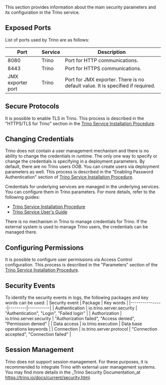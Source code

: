 This section provides information about the main security parameters and its configuration in the Trino service.

## Exposed Ports

List of ports used by Trino are as follows: 

| Port | Service                       | Description                                                                                                                                                                                                                                                                                |
|------|-------------------------------|--------------------------------------------------------------------------------------------------------------------------------------------------------------------------------------------------------------------------------------------------------------------------------------------|
| 8080 | Trino                         | Port for HTTP communications.                                                                                                                                                                                                                                         |
| 8443 | Trino                         | Port for HTTPS communications.                                                                                                                                                                                                                                |
| JMX exporter port | Trino                         | Port for JMX exporter. There is no default value. It is specified if required.                                                                                                                                                                                                                                |

## Secure Protocols

It is possible to enable TLS in Trino. This process is described in the "HTTPS/TLS for Trino" section in the [Trino Service Installation Procedure](/docs/public/installation.md#httpstls-for-trino).

## Changing Credentials

Trino does not contain a user management mechanism and there is no ability to change the credentials in runtime. The only one way to specify or change the credentials is specifying in a deployment parameters. By default, there are no Trino users OOB. You can create users via deployment parameters as well. This process is described in the "Enabling Password Authentication" section of [Trino Service Installation Procedure](/docs/public/installation.md#enabling-password-authentication).

Credentials for underlying services are managed in the underlying services. You can configure them in Trino parameters. For more details, refer to the following guides:
* [Trino Service Installation Procedure](/docs/public/installation.md#configure-trino-connectors-to-use-tlsssl)
* [Trino Service User's Guide](/docs/public/user-guide.md#trino-connectors)

There is no mechanism in Trino to manage credentials for Trino. If the external system is used to manage Trino users, the credentials can be managed there. 

## Configuring Permissions

It is possible to configure user permissions via Access Control configuration. This process is described in the "Parameters" section of the [Trino Service Installation Procedure](/docs/public/installation.md#parameters). 

## Security Events

To identify the security events in logs, the following packages and key words can be used:
| Security event | Package | Key words |
|----------------|---------|-----------|
| Authentication | io.trino.server.security | "Authentication", "Login", "Failed login" |
| Authorization | io.trino.server.security | "Authorization failed", "Access denied", "Permission denied" |
| Data access | io.trino.execution | Data base operations keywords |
| Connection | io.trino.server.protocol | "Connection accepted", "Connection failed" |

## Session Management

Trino does not support session management. For these purposes, it is recommended to integrate Trino with external user management systems. You may find more details in the _Trino Security Documentation_at https://trino.io/docs/current/security.html.
